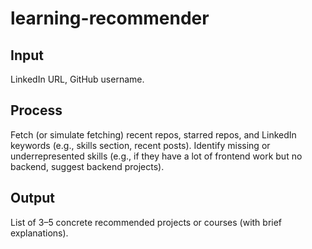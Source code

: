 # learning-recommender

## Input
LinkedIn URL, GitHub username.

## Process
Fetch (or simulate fetching) recent repos, starred repos, and LinkedIn keywords (e.g., skills section, recent posts).
Identify missing or underrepresented skills (e.g., if they have a lot of frontend work but no backend, suggest backend projects).

## Output
List of 3–5 concrete recommended projects or courses (with brief explanations).